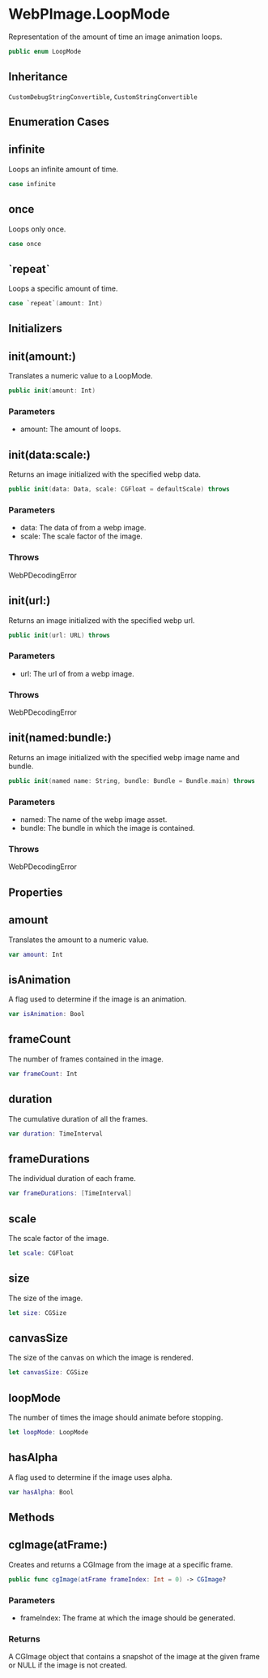 # WebPImage.LoopMode

Representation of the amount of time an image animation loops.

``` swift
public enum LoopMode
```

## Inheritance

`CustomDebugStringConvertible`, `CustomStringConvertible`

## Enumeration Cases

## infinite

Loops an infinite amount of time.

``` swift
case infinite
```

## once

Loops only once.

``` swift
case once
```

## \`repeat\`

Loops a specific amount of time.

``` swift
case `repeat`(amount: Int)
```

## Initializers

## init(amount:)

Translates a numeric value to a LoopMode.

``` swift
public init(amount: Int)
```

### Parameters

  - amount: The amount of loops.

## init(data:scale:)

Returns an image initialized with the specified webp data.

``` swift
public init(data: Data, scale: CGFloat = defaultScale) throws
```

### Parameters

  - data: The data of from a webp image.
  - scale: The scale factor of the image.

### Throws

WebPDecodingError

## init(url:)

Returns an image initialized with the specified webp url.

``` swift
public init(url: URL) throws
```

### Parameters

  - url: The url of from a webp image.

### Throws

WebPDecodingError

## init(named:bundle:)

Returns an image initialized with the specified webp image name and bundle.

``` swift
public init(named name: String, bundle: Bundle = Bundle.main) throws
```

### Parameters

  - named: The name of the webp image asset.
  - bundle: The bundle in which the image is contained.

### Throws

WebPDecodingError

## Properties

## amount

Translates the amount to a numeric value.

``` swift
var amount: Int
```

## isAnimation

A flag used to determine if the image is an animation.

``` swift
var isAnimation: Bool
```

## frameCount

The number of frames contained in the image.

``` swift
var frameCount: Int
```

## duration

The cumulative duration of all the frames.

``` swift
var duration: TimeInterval
```

## frameDurations

The individual duration of each frame.

``` swift
var frameDurations: [TimeInterval]
```

## scale

The scale factor of the image.

``` swift
let scale: CGFloat
```

## size

The size of the image.

``` swift
let size: CGSize
```

## canvasSize

The size of the canvas on which the image is rendered.

``` swift
let canvasSize: CGSize
```

## loopMode

The number of times the image should animate before stopping.

``` swift
let loopMode: LoopMode
```

## hasAlpha

A flag used to determine if the image uses alpha.

``` swift
var hasAlpha: Bool
```

## Methods

## cgImage(atFrame:)

Creates and returns a CGImage from the image at a specific frame.

``` swift
public func cgImage(atFrame frameIndex: Int = 0) -> CGImage?
```

### Parameters

  - frameIndex: The frame at which the image should be generated.

### Returns

A CGImage object that contains a snapshot of the image at the given frame or NULL if the image is not created.
